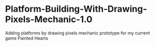 # Platform-Building-With-Drawing-Pixels-Mechanic-1.0
Adding platforms by drawing pixels mechanic prototype for my current game Painted Hearts
